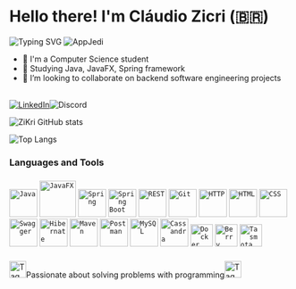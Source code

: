 # Hello there! I'm Cláudio Zicri (🇧🇷)

![Typing SVG](https://readme-typing-svg.demolab.com?font=Fira+Code&pause=1000&random=false&width=435&lines=Welcome+to+my+GitHub+profile+%F0%9F%91%8B;+I'm+a+Software+Engineer!)
![AppJedi](https://cdn3.emoji.gg/emojis/9756_AppJedi.gif)

- 💼 I'm a Computer Science student
- 🌱 Studying Java, JavaFX, Spring framework
- 👯 I’m looking to collaborate on backend software engineering projects

<br/>[![LinkedIn](https://img.shields.io/badge/LinkedIn-0077B5?style=for-the-badge&logo=linkedin&logoColor=white)](https://www.linkedin.com/in/claudio-zicri/)<img src="https://img.shields.io/badge/Discord-7289DA?style=for-the-badge&logo=discord&logoColor=white" alt="Discord" title="zikri8010">

![ZiKri GitHub stats](https://github-readme-stats.vercel.app/api?username=ZiKriDev&show_icons=true&theme=radical)

![Top Langs](https://github-readme-stats.vercel.app/api/top-langs/?username=ZiKriDev&size_weight=0.5&count_weight=0.5)

### Languages and Tools
###

<div align="left">
	<code><img height="50" src="https://user-images.githubusercontent.com/25181517/117201156-9a724800-adec-11eb-9a9d-3cd0f67da4bc.png" alt="Java" title="Java" /></code>
  <code><img height="65" src="https://www.qftest.com/fileadmin/Webdata/logos-icons/JavaFX.png" alt="JavaFX" title="JavaFX" /></code>
	<code><img height="50" src="https://user-images.githubusercontent.com/25181517/117201470-f6d56780-adec-11eb-8f7c-e70e376cfd07.png" alt="Spring" title="Spring" /></code>
	<code><img height="50" src="https://user-images.githubusercontent.com/25181517/183891303-41f257f8-6b3d-487c-aa56-c497b880d0fb.png" alt="Spring Boot" title="Spring Boot" /></code>
	<code><img height="50" src="https://user-images.githubusercontent.com/25181517/192107858-fe19f043-c502-4009-8c47-476fc89718ad.png" alt="REST" title="REST" /></code>
	<code><img height="50" src="https://user-images.githubusercontent.com/25181517/192108372-f71d70ac-7ae6-4c0d-8395-51d8870c2ef0.png" alt="Git" title="Git" /></code>
	<code><img height="50" src="https://user-images.githubusercontent.com/25181517/192107854-765620d7-f909-4953-a6da-36e1ef69eea6.png" alt="HTTP" title="HTTP" /></code>
  <code><img height="50" src="https://user-images.githubusercontent.com/25181517/117447535-f00a3a00-af3d-11eb-89bf-45aaf56dbaf1.png" alt="HTML" title="HTML" /></code>
  <code><img height="50" src="https://user-images.githubusercontent.com/25181517/183898674-75a4a1b1-f960-4ea9-abcb-637170a00a75.png" alt="CSS" title="CSS" /></code>
	<code><img height="50" src="https://user-images.githubusercontent.com/25181517/186711335-a3729606-5a78-4496-9a36-06efcc74f800.png" alt="Swagger" title="Swagger" /></code>
	<code><img height="50" src="https://user-images.githubusercontent.com/25181517/117207493-49665200-adf4-11eb-808e-a9c0fcc2a0a0.png" alt="Hibernate" title="Hibernate" /></code>
	<code><img height="50" src="https://user-images.githubusercontent.com/25181517/117207242-07d5a700-adf4-11eb-975e-be04e62b984b.png" alt="Maven" title="Maven" /></code>
	<code><img height="50" src="https://user-images.githubusercontent.com/25181517/192109061-e138ca71-337c-4019-8d42-4792fdaa7128.png" alt="Postman" title="Postman" /></code>
  <code><img height="50" src="https://www.mysql.com/common/logos/logo-mysql-170x115.png" alt="MySQL" title="MySQL" /></code>
  <code><img height="50" src="https://download.logo.wine/logo/Apache_Cassandra/Apache_Cassandra-Logo.wine.png" alt="Cassandra" title="Cassandra" /></code>
  <code><img height="40" src="https://logos-world.net/wp-content/uploads/2021/02/Docker-Logo.png" alt="Docker" title="Docker" /></code>
  <code><img height="40" src="https://berry-lang.github.io/assets/images/logo.svg" alt="Berry" title="Berry" /></code>
  <code><img height="40" src="https://tasmota.github.io/docs/_media/logo.svg" alt="Tasmota" title="Tasmota" /></code>
</div>

###

<img align="bottom" src="https://i.imgur.com/lJEWxk2.gif" alt="Tag" style="width: 30px; height: 30px;">Passionate about solving problems with programming<img align="bottom" src="https://i.imgur.com/lJEWxk2.gif" alt="Tag" style="width: 30px; height: 30px;"><br/>



